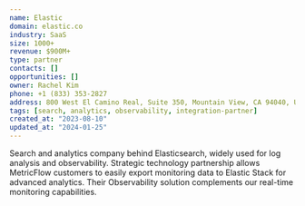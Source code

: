 ```yaml
---
name: Elastic
domain: elastic.co
industry: SaaS
size: 1000+
revenue: $900M+
type: partner
contacts: []
opportunities: []
owner: Rachel Kim
phone: +1 (833) 353-2827
address: 800 West El Camino Real, Suite 350, Mountain View, CA 94040, USA
tags: [search, analytics, observability, integration-partner]
created_at: "2023-08-10"
updated_at: "2024-01-25"
---
```


Search and analytics company behind Elasticsearch, widely used for log analysis and observability. Strategic technology partnership allows MetricFlow customers to easily export monitoring data to Elastic Stack for advanced analytics. Their Observability solution complements our real-time monitoring capabilities.